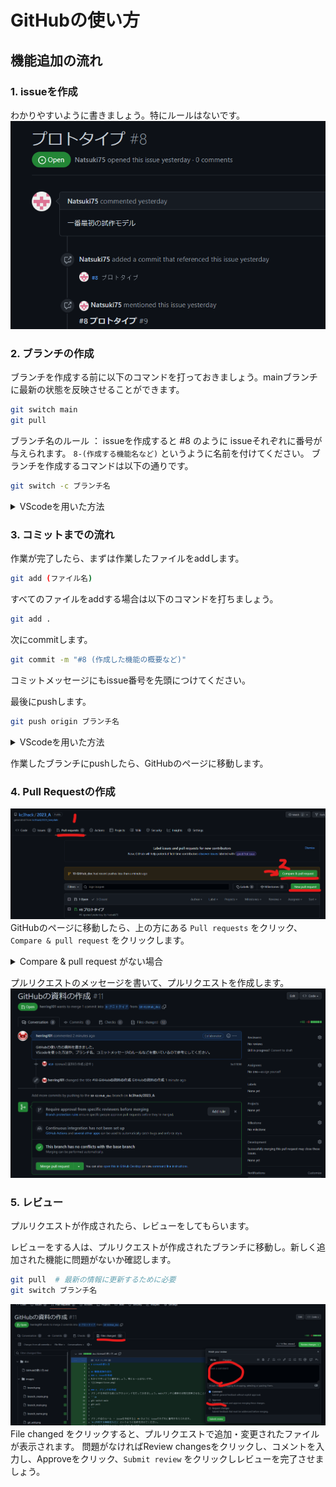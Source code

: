 # GitHubの使い方

## 機能追加の流れ
### 1. issueを作成
わかりやすいように書きましょう。特にルールはないです。
![](images/issue.png)

### 2. ブランチの作成
ブランチを作成する前に以下のコマンドを打っておきましょう。mainブランチに最新の状態を反映させることができます。
```sh
git switch main
git pull
```


ブランチ名のルール ： issueを作成すると #8 のように issueそれぞれに番号が与えられます。
`8-(作成する機能名など)` というように名前を付けてください。
ブランチを作成するコマンドは以下の通りです。
```sh
git switch -c ブランチ名
```

<!-- VScodeを用いた方法 折り畳み表示 -->
<details>
<summary>VScodeを用いた方法</summary>
<img src="images/branch.png" width="500px">
<div>
VScodeの左下にあるブランチのアイコンをクリックすると、ブランチの選択画面が出てきます。
</div>
<img src="images/branch_main.png" width="500px">
<div>
まずはmainブランチに切り替えます。
</div>
<img src="images/pull.png" width="500px">
<div>
mainブランチに最新の状態を反映させます。
</div>
<img src="images/branch_create.png" width="500px">
<div>
ブランチを作成します。
</div>
<img src="images/branch_name.png" width="500px">
<div>
ブランチの名前は `(issue番号)-(作成する機能名など)` というように名前を付けてください。
</div>
</details>

### 3. コミットまでの流れ
作業が完了したら、まずは作業したファイルをaddします。
```sh
git add (ファイル名)
```
すべてのファイルをaddする場合は以下のコマンドを打ちましょう。
```sh
git add .
```

次にcommitします。
```sh
git commit -m "#8 (作成した機能の概要など)"
```
コミットメッセージにもissue番号を先頭につけてください。

最後にpushします。
```sh
git push origin ブランチ名
```

<!-- VScodeを用いた方法 折り畳み表示 -->
<details>
<summary>VScodeを用いた方法</summary>
<img src="images/git_icon.png" width="500px">
<div>
作業が完了したら、VScodeの左側にある Git のアイコンをクリックします。
</div>
<img src="images/git_add.png" width="500px">
<div>
作業したファイルを「＋」 ボタンを押すことによってaddします。
</div>
<img src="images/git_commit.png" width="500px">
<div>
ステージされていることを確認し、コミットメッセージを記入したら、青色のコミットボタンを押します。
</div>
</details>

作業したブランチにpushしたら、GitHubのページに移動します。

### 4. Pull Requestの作成
![](images/pull_request1.png)
GitHubのページに移動したら、上の方にある `Pull requests` をクリック、`Compare & pull request` をクリックします。

<!-- Compare & pull request がない場合  -->
<details>
<summary>Compare & pull request がない場合</summary>
<div>
ない場合は`New pull request` をクリックします。
</div>
<img src="images/pull_request2.png" width="500px">
<div>
`compare: main` をクリックし、作成したブランチを選択し、`Create pull request` をクリックするとプルリクエストが作成されます。
</div>
</details>

プルリクエストのメッセージを書いて、プルリクエストを作成します。
![](images/pull_request3.png)

### 5. レビュー
プルリクエストが作成されたら、レビューをしてもらいます。

レビューをする人は、プルリクエストが作成されたブランチに移動し。新しく追加された機能に問題がないか確認します。
```sh
git pull  # 最新の情報に更新するために必要
git switch ブランチ名
```

![](images/review.png)
File changed をクリックすると、プルリクエストで追加・変更されたファイルが表示されます。
問題がなければReview changesをクリックし、コメントを入力し、Approveをクリック、`Submit review` をクリックしレビューを完了させましょう。
